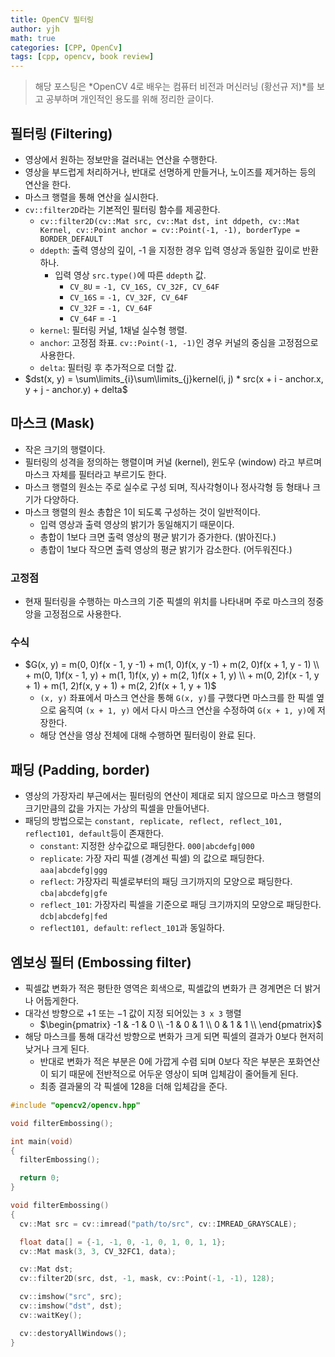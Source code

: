 ```yaml
---
title: OpenCV 필터링
author: yjh
math: true
categories: [CPP, OpenCv]
tags: [cpp, opencv, book review]
---
```


> 해당 포스팅은 *OpenCV 4로 배우는 컴퓨터 비전과 머신러닝 (황선규 저)*를 보고 공부하며 개인적인 용도를 위해 정리한 글이다.

## 필터링 (Filtering)

- 영상에서 원하는 정보만을 걸러내는 연산을 수행한다.
- 영상을 부드럽게 처리하거나, 반대로 선명하게 만들거나, 노이즈를 제거하는 등의 연산을 한다.
- 마스크 행렬을 통해 연산을 실시한다.
- `cv::filter2D`라는 기본적인 필터링 함수를 제공한다.
  - `cv::filter2D(cv::Mat src, cv::Mat dst, int ddpeth, cv::Mat Kernel, cv::Point anchor = cv::Point(-1, -1), borderType = BORDER_DEFAULT`
  - `ddepth`: 출력 영상의 깊이, -1 을 지정한 경우 입력 영상과 동일한 깊이로 반환하나.
    - 입력 영상 `src.type()`에 따른 `ddepth` 값.
      - `CV_8U` = `-1, CV_16S, CV_32F, CV_64F`
      - `CV_16S` = `-1, CV_32F, CV_64F`
      - `CV_32F` = `-1, CV_64F`
      - `CV_64F` = `-1`
  - `kernel`: 필터링 커널, 1채널 실수형 행렬.
  - `anchor`: 고정점 좌표. `cv::Point(-1, -1)`인 경우 커널의 중심을 고정점으로 사용한다.
  - `delta`: 필터링 후 추가적으로 더할 값.
- $dst(x, y) = \sum\limits_{i}\sum\limits_{j}kernel(i, j) * src(x + i - anchor.x, y + j - anchor.y) + delta$

## 마스크 (Mask)

- 작은 크기의 행렬이다.
- 필터링의 성격을 정의하는 행렬이며 커널 (kernel), 윈도우 (window) 라고 부르며 마스크 자체를 필터라고 부르기도 한다.
- 마스크 행렬의 원소는 주로 실수로 구성 되며, 직사각형이나 정사각형 등 형태나 크기가 다양하다.
- 마스크 행렬의 원소 총합은 1이 되도록 구성하는 것이 일반적이다.
  - 입력 영상과 출력 영상의 밝기가 동일해지기 때문이다.
  - 총합이 1보다 크면 출력 영상의 평균 밝기가 증가한다. (밝아진다.)
  - 총합이 1보다 작으면 출력 영상의 평균 밝기가 감소한다. (어두워진다.)

### 고정점

- 현재 필터링을 수행하는 마스크의 기준 픽셀의 위치를 나타내며 주로 마스크의 정중앙을 고정점으로 사용한다.

### 수식

- $G(x, y) = m(0, 0)f(x - 1, y -1) + m(1, 0)f(x, y -1) + m(2, 0)f(x + 1, y - 1)  \\ + m(0, 1)f(x - 1, y) + m(1, 1)f(x, y) + m(2, 1)f(x + 1, y)  \\ + m(0, 2)f(x - 1, y + 1) + m(1, 2)f(x, y + 1) + m(2, 2)f(x + 1, y + 1)$
  - `(x, y)` 좌표에서 마스크 연산을 통해 `G(x, y)`를 구했다면 마스크를 한 픽셀 옆으로 움직여 `(x + 1, y)` 에서 다시 마스크 연산을 수정하여 `G(x + 1, y)`에 저장한다.
  - 해당 연산을 영상 전체에 대해 수행하면 필터링이 완료 된다.

## 패딩 (Padding, border)

- 영상의 가장자리 부근에서는 필터링의 연산이 제대로 되지 않으므로 마스크 행렬의 크기만큼의 값을 가지는 가상의 픽셀을 만들어낸다.
- 패딩의 방법으로는 `constant, replicate, reflect, reflect_101, reflect101, default`등이 존재한다.
  - `constant`: 지정한 상수값으로 패딩한다. `000|abcdefg|000`
  - `replicate`: 가장 자리 픽셀 (경계선 픽셀) 의 값으로 패딩한다. `aaa|abcdefg|ggg`
  - `reflect`: 가장자리 픽셀로부터의 패딩 크기까지의 모양으로 패딩한다. `cba|abcdefg|gfe`
  - `reflect_101`: 가장자리 픽셀을 기준으로 패딩 크기까지의 모양으로 패딩한다. `dcb|abcdefg|fed`
  - `reflect101, default`: `reflect_101`과 동일하다.

## 엠보싱 필터 (Embossing filter)

- 픽셀값 변화가 적은 평탄한 영역은 회색으로, 픽셀값의 변화가 큰 경계면은 더 밝거나 어둡게한다.
- 대각선 방향으로 $+1$ 또는 $-1$ 값이 지정 되어있는 `3 x 3` 행렬
  - $\begin{pmatrix}
      -1 & -1 & 0  \\
      -1 & 0 & 1  \\
      0 & 1 & 1  \\
      \end{pmatrix}$
- 해당 마스크를 통해 대각선 방향으로 변화가 크게 되면 픽셀의 결과가 $0$보다 현저히 낮거나 크게 된다.
  - 반대로 변화가 적은 부분은 $0$에 가깝게 수렴 되며 $0$보다 작은 부분은 포화연산이 되기 때문에 전반적으로 어두운 영상이 되며 입체감이 줄어들게 된다.
  - 최종 결과물의 각 픽셀에 $128$을 더해 입체감을 준다.

```cpp
#include "opencv2/opencv.hpp"

void filterEmbossing();

int main(void)
{
  filterEmbossing();

  return 0;
}

void filterEmbossing()
{
  cv::Mat src = cv::imread("path/to/src", cv::IMREAD_GRAYSCALE);

  float data[] = {-1, -1, 0, -1, 0, 1, 0, 1, 1};
  cv::Mat mask(3, 3, CV_32FC1, data);

  cv::Mat dst;
  cv::filter2D(src, dst, -1, mask, cv::Point(-1, -1), 128);

  cv::imshow("src", src);
  cv::imshow("dst", dst);
  cv::waitKey();

  cv::destoryAllWindows();
}
```
